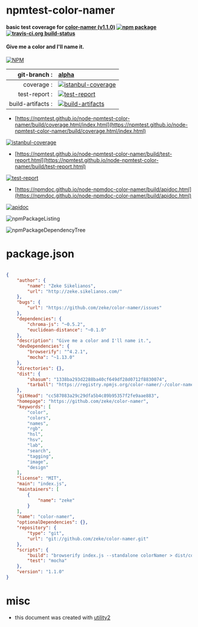 # npmtest-color-namer

#### basic test coverage for  [color-namer (v1.1.0)](https://github.com/zeke/color-namer)  [![npm package](https://img.shields.io/npm/v/npmtest-color-namer.svg?style=flat-square)](https://www.npmjs.org/package/npmtest-color-namer) [![travis-ci.org build-status](https://api.travis-ci.org/npmtest/node-npmtest-color-namer.svg)](https://travis-ci.org/npmtest/node-npmtest-color-namer)

#### Give me a color and I'll name it.

[![NPM](https://nodei.co/npm/color-namer.png?downloads=true&downloadRank=true&stars=true)](https://www.npmjs.com/package/color-namer)

| git-branch : | [alpha](https://github.com/npmtest/node-npmtest-color-namer/tree/alpha)|
|--:|:--|
| coverage : | [![istanbul-coverage](https://npmtest.github.io/node-npmtest-color-namer/build/coverage.badge.svg)](https://npmtest.github.io/node-npmtest-color-namer/build/coverage.html/index.html)|
| test-report : | [![test-report](https://npmtest.github.io/node-npmtest-color-namer/build/test-report.badge.svg)](https://npmtest.github.io/node-npmtest-color-namer/build/test-report.html)|
| build-artifacts : | [![build-artifacts](https://npmtest.github.io/node-npmtest-color-namer/glyphicons_144_folder_open.png)](https://github.com/npmtest/node-npmtest-color-namer/tree/gh-pages/build)|

- [https://npmtest.github.io/node-npmtest-color-namer/build/coverage.html/index.html](https://npmtest.github.io/node-npmtest-color-namer/build/coverage.html/index.html)

[![istanbul-coverage](https://npmtest.github.io/node-npmtest-color-namer/build/screenCapture.buildCi.browser.%252Ftmp%252Fbuild%252Fcoverage.lib.html.png)](https://npmtest.github.io/node-npmtest-color-namer/build/coverage.html/index.html)

- [https://npmtest.github.io/node-npmtest-color-namer/build/test-report.html](https://npmtest.github.io/node-npmtest-color-namer/build/test-report.html)

[![test-report](https://npmtest.github.io/node-npmtest-color-namer/build/screenCapture.buildCi.browser.%252Ftmp%252Fbuild%252Ftest-report.html.png)](https://npmtest.github.io/node-npmtest-color-namer/build/test-report.html)

- [https://npmdoc.github.io/node-npmdoc-color-namer/build/apidoc.html](https://npmdoc.github.io/node-npmdoc-color-namer/build/apidoc.html)

[![apidoc](https://npmdoc.github.io/node-npmdoc-color-namer/build/screenCapture.buildCi.browser.%252Ftmp%252Fbuild%252Fapidoc.html.png)](https://npmdoc.github.io/node-npmdoc-color-namer/build/apidoc.html)

![npmPackageListing](https://npmtest.github.io/node-npmtest-color-namer/build/screenCapture.npmPackageListing.svg)

![npmPackageDependencyTree](https://npmtest.github.io/node-npmtest-color-namer/build/screenCapture.npmPackageDependencyTree.svg)



# package.json

```json

{
    "author": {
        "name": "Zeke Sikelianos",
        "url": "http://zeke.sikelianos.com/"
    },
    "bugs": {
        "url": "https://github.com/zeke/color-namer/issues"
    },
    "dependencies": {
        "chroma-js": "~0.5.2",
        "euclidean-distance": "~0.1.0"
    },
    "description": "Give me a color and I'll name it.",
    "devDependencies": {
        "browserify": "^4.2.1",
        "mocha": "~1.13.0"
    },
    "directories": {},
    "dist": {
        "shasum": "1338ba293d2288ba40cf649df28d0712f8830074",
        "tarball": "https://registry.npmjs.org/color-namer/-/color-namer-1.1.0.tgz"
    },
    "gitHead": "cc587083a29c29dfa5b4c89b95357f2fe9aae883",
    "homepage": "https://github.com/zeke/color-namer",
    "keywords": [
        "color",
        "colors",
        "names",
        "rgb",
        "hsl",
        "hsv",
        "lab",
        "search",
        "tagging",
        "image",
        "design"
    ],
    "license": "MIT",
    "main": "index.js",
    "maintainers": [
        {
            "name": "zeke"
        }
    ],
    "name": "color-namer",
    "optionalDependencies": {},
    "repository": {
        "type": "git",
        "url": "git://github.com/zeke/color-namer.git"
    },
    "scripts": {
        "build": "browserify index.js --standalone colorNamer > dist/color-namer.js",
        "test": "mocha"
    },
    "version": "1.1.0"
}
```



# misc
- this document was created with [utility2](https://github.com/kaizhu256/node-utility2)
